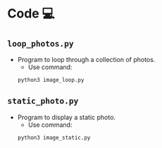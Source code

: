 # Code 💻

## `loop_photos.py`
* Program to loop through a collection of photos.
  * Use command:
  ```bash
  python3 image_loop.py
  ```

## `static_photo.py`
* Program to display a static photo.
  * Use command: 
  ```bash
  python3 image_static.py
  ```